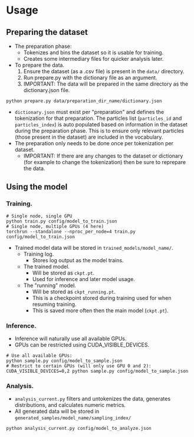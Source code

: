 # Usage #

## Preparing the dataset ##

- The preparation phase:
  - Tokenizes and bins the dataset so it is usable for training.
  - Creates some intermediary files for quicker analysis later.
- To prepare the data.
  1. Ensure the dataset (as a .csv file) is present in the `data/` directory.
  2. Run prepare.py with the dictionary file as an argument.
  3. IMPORTANT: The data will be prepared in the same directory as the dictionary.json file.

```shell
python prepare.py data/preparation_dir_name/dictionary.json
```

- `dictionary.json` must exist per "preparation" and defines the tokenization for that preparation. The particles list (`particles_id` and `particles_index`) is auto populated based on information in the dataset during the preparation phase. This is to ensure only relevant particles (those present in the dataset) are included in the vocabulary.
- The preparation only needs to be done once per tokenization per dataset.
    - IMPORTANT: If there are any changes to the dataset or dictionary (for example to change the tokenization) then be sure to reprepare the data.

## Using the model ##

### Training. ###
```shell
# Single node, single GPU
python train.py config/model_to_train.json
# Single node, multiple GPUs (4 here)
torchrun --standalone --nproc_per_node=4 train.py config/model_to_train.json
```

- Trained model data will be stored in `trained_models/model_name/`.
  - Training log.
    - Stores log output as the model trains.
  - The trained model.
    - Will be stored as `ckpt.pt`.
    - Used for inference and later model usage.
  - The "running" model.
    - Will be stored as `ckpt_running.pt`.
    - This is a checkpoint stored during training used for when resuming training.
    - This is saved more often then the main model (`ckpt.pt`).

### Inference. ###

- Inference will naturally use all available GPUs.
- GPUs can be restricted using CUDA_VISIBLE_DEVICES.

```shell
# Use all available GPUs:
python sample.py config/model_to_sample.json
# Restrict to certain GPUs (will only use GPU 0 and 2):
CUDA_VISIBLE_DEVICES=0,2 python sample.py config/model_to_sample.json
```

### Analysis. ###

- `analysis_current.py` filters and untokenizes the data, generates distributions, and calculates numeric metrics.
- All generated data will be stored in `generated_samples/model_name/sampling_index/`

```shell
python analysis_current.py config/model_to_analyze.json
```